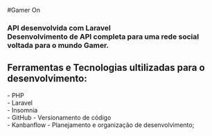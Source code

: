 #Gamer On

<h3>
API desenvolvida com Laravel<br>
Desenvolvimento de API completa para uma rede social voltada para o mundo Gamer.
</h3>

<h2>Ferramentas e Tecnologias ultilizadas para o desenvolvimento:</h2>
- PHP<br>
- Laravel<br>
- Insomnia<br>
- GitHub - Versionamento de código<br>
- Kanbanflow - Planejamento e organização de desenvolvimento;<br>
